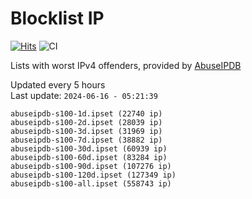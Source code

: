# Blocklist IP

[![Hits](https://hits.seeyoufarm.com/api/count/incr/badge.svg?url=https%3A%2F%2Fgithub.com%2Fborestad%2Fblocklist-ip%2F&count_bg=%2379C83D&title_bg=%23555555&icon=&icon_color=%23E7E7E7&title=hits&edge_flat=false)](https://hits.seeyoufarm.com)  ![CI](https://img.shields.io/github/workflow/status/borestad/blocklist-ip/CI?style=flat-square)

Lists with worst IPv4 offenders, provided by [AbuseIPDB](https://www.abuseipdb.com/)

<!-- FOOTER-PLACEHOLDER -->
Updated every 5 hours<br>
Last update: `2024-06-16 - 05:21:39`
```
abuseipdb-s100-1d.ipset (22740 ip)
abuseipdb-s100-2d.ipset (28039 ip)
abuseipdb-s100-3d.ipset (31969 ip)
abuseipdb-s100-7d.ipset (38882 ip)
abuseipdb-s100-30d.ipset (60939 ip)
abuseipdb-s100-60d.ipset (83284 ip)
abuseipdb-s100-90d.ipset (107276 ip)
abuseipdb-s100-120d.ipset (127349 ip)
abuseipdb-s100-all.ipset (558743 ip)
```
